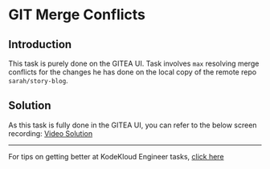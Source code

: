 # GIT Merge Conflicts
## Introduction
This task is purely done on the GITEA UI. Task involves `max` resolving merge conflicts for the changes he has done on the local copy of the remote repo `sarah/story-blog`.

## Solution
As this task is fully done in the GITEA UI, you can refer to the below screen recording:
[Video Solution](https://youtu.be/wFjpdzqnK0Y)

---
For tips on getting better at KodeKloud Engineer tasks, [click here](.././README.md)